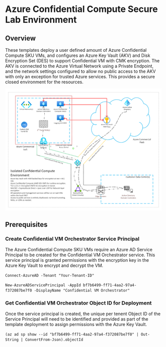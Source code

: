 # Azure Confidential Compute Secure Lab Environment

## Overview
  These templates deploy a user defined amount of Azure Confidential Compute SKU VMs, and configures an Azure Key Vault (AKV) and Disk Encryption Set (DES) to support Confidential VM with CMK encryption. The AKV is connected to the Azure Virtual Network using a Private Endpoint, and the network settings configured to allow no public access to the AKV with only an exception for trusted Azure services. This provides a secure closed environment for the resources. 


![HighLevel-DesignVisio](/templates/10-Secure-Lab-Environment/images/highlevel-design.png)


## Prerequisites

### Create Confidential VM Orchestrator Service Principal
The Azure Confidential Compute SKU VMs require an Azure AD Service Principal to be created for the Confidential VM Orchestrator service. This service principal is granted permissions with the encryption key in the Azure Key Vault to encrypt and decrypt the VM.

`Connect-AzureAD -Tenant "Your-Tenant-ID"`

`New-AzureADServicePrincipal -AppId bf7b6499-ff71-4aa2-97a4-f372087be7f0 -DisplayName "Confidential VM Orchestrator"`

### Get Confidential VM Orchestrator Object ID for Deployment
Once the service principal is created, the unique per tenent Object ID of the Service Principal will need to be identified and provided as part of the template deployment to assign permissions with the Azure Key Vault.

`(az ad sp show --id "bf7b6499-ff71-4aa2-97a4-f372087be7f0" | Out-String | ConvertFrom-Json).objectId`
